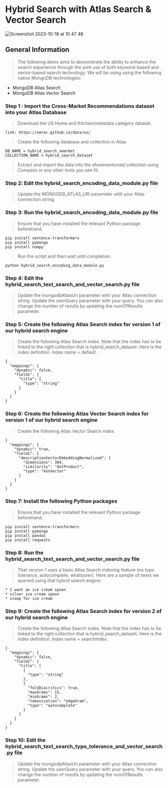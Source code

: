 # Hybrid Search with Atlas Search & Vector Search

![Screenshot 2023-10-18 at 10 47 48](https://github.com/JuicySantos06/hybrid-search-atlas-search-vectorsearch/assets/84564830/9c4cbd11-d3bd-4a95-b03b-15f20f422231)

## General Information
> The following demo aims to demonstrate the ability to enhance the search experience through the joint use of both keyword-based and vector-based search technology.
> We will be using using the following native MongoDB technologies:
* MongoDB Atlas Search
* MongoDB Atlas Vector Search

### Step 1 : Import the Cross-Market Recommendations dataset into your Atlas Database
> Download the US Home and Kitchen/metadata category dataset.
```
link: https://xmrec.github.io/data/us/
```
> Create the following database and collection in Atlas
```
DB_NAME = hybrid_search_xmarket
COLLECTION_NAME = hybrid_search_dataset
```
> Extract and import the data into the aforementioned collection using Compass or any other tools you see fit.

### Step 2: Edit the hybrid_search_encoding_data_module.py file
> Update the MONGODB_ATLAS_URI parameter with your Atlas connection string.

### Step 3: Run the hybrid_search_encoding_data_module.py file
> Ensure that you have installed the relevant Python package beforehand.
```
pip install sentence-transformers
pip install pymongo
pip install numpy
```
> Run the script and then wait until completion.
```
python hybrid_search_encoding_data_module.py
```

### Step 4: Edit the hybrid_search_text_search_and_vector_search.py file
> Update the mongodbAtlasUri parameter with your Atlas connection string.
> Update the userQuery parameter with your query.
> You can also change the number of results by updating the numOfResults parameter.

### Step 5: Create the following Atlas Search index for version 1 of our hybrid search engine
> Create the following Atlas Search index.
> Note that the index has to be linked to the right collection that is hybrid_search_dataset.
> Here is the index definition.
> Index name = default.
```
{
  "mappings": {
    "dynamic": false,
    "fields": {
      "title": {
        "type": "string"
      }
    }
  }
}
```

### Step 6: Create the following Atlas Vector Search index for version 1 of our hybrid search engine
> Create the following Atlas Vector Search index.
```
{
  "mappings": {
    "dynamic": true,
    "fields": {
      "descriptionVectorEmbeddingNormalized": {
        "dimensions": 384,
        "similarity": "dotProduct",
        "type": "knnVector"
      }
    }
  }
}
```

### Step 7: Install the following Python packages
> Ensure that you have installed the relevant Python package beforehand.
```
pip install sentence-transformers
pip install pymongo
pip install pandas
pip install requests
```

### Step 8: Run the hybrid_search_text_search_and_vector_search.py file
> That version 1 uses a basic Atlas Search indexing feature (no typo tolerance, autocomplete, whatsover).
> Here are a sample of items we queried using that hybrid search engine:
```
* I want an ice cream spoon
* silver ice cream spoon
* scoop for ice cream
```

### Step 9: Create the following Atlas Search index for version 2 of our hybrid search engine
> Create the following Atlas Search index.
> Note that the index has to be linked to the right collection that is hybrid_search_dataset.
> Here is the index definition.
> Index name = searchIndex.
```
{
  "mappings": {
    "dynamic": false,
    "fields": {
      "title": [
        {
          "type": "string"
        },
        {
          "foldDiacritics": true,
          "maxGrams": 15,
          "minGrams": 2,
          "tokenization": "edgeGram",
          "type": "autocomplete"
        }
      ]
    }
  }
}
```

### Step 10: Edit the hybrid_search_text_search_typo_tolerance_and_vector_search.py file
> Update the mongodbAtlasUri parameter with your Atlas connection string.
> Update the userQuery parameter with your query.
> You can also change the number of results by updating the numOfResults parameter.
